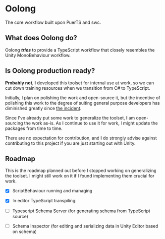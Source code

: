 # Oolong

The core workflow built upon PuerTS and swc.

## What does Oolong do?

Oolong ***tries*** to provide a TypeScript workflow that closely resembles the Unity MonoBehaviour workflow.

## Is Oolong production ready?

**Probably not**, I developed this toolset for internal use at work, so we can cut down training resources when we transition from C# to TypeScript.

Initially, I plan on polishing the work and open-source it, but the incentive of polishing this work to the degree of suiting general purpose developers has diminished greatly since [the incident](https://blog.unity.com/news/plan-pricing-and-packaging-updates).

Since I've already put some work to generalize the toolset, I am open-sourcing the work as-is. As I continue to use it for work, I might update the packages from time to time.

There are no expectation for contribution, and I do strongly advise against contributing to this project if you are just starting out with Unity.

## Roadmap

This is the roadmap planned out before I stopped working on generalizing the toolset. I might still work on it if I found implementing them crucial for work.

- [x] ScriptBehaviour running and managing
- [x] In editor TypeScript transpiling
- [ ] Typescript Schema Server (for generating schema from TypeScript source)
- [ ] Schema Inspector (for editing and serializing data in Unity Editor based on schema)

